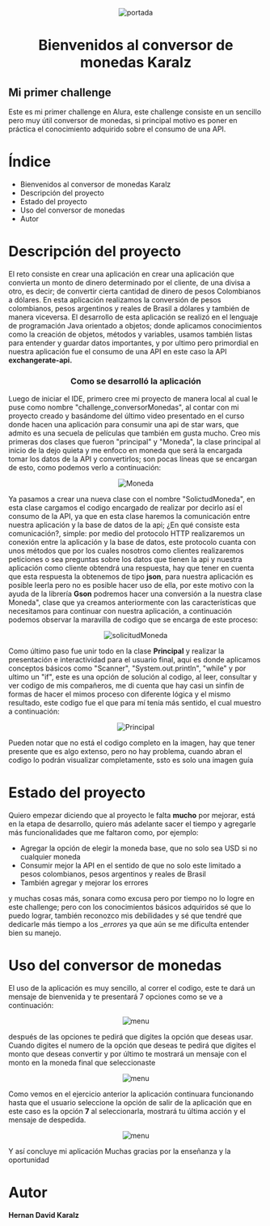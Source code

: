 
<p align="center">
  <img src="https://github.com/davidkaralz/challenge_conversorMonedas/assets/42081629/a52d593c-ba26-4c10-b3e5-0d7ac8048d3f" alt="portada">
</p>


<h1 align = "center"> Bienvenidos al conversor de monedas Karalz </h1>



<h2>Mi primer challenge</h2>
<p>
  Este es mi primer challenge en Alura, este challenge consiste en un sencillo pero muy útil conversor de monedas, si principal motivo es poner en práctica el conocimiento adquirido sobre el consumo de una API.
</p>

# Índice
* Bienvenidos al conversor de monedas Karalz
* Descripción del proyecto
* Estado del proyecto
* Uso del conversor de monedas
* Autor

# Descripción del proyecto

El reto consiste en crear una aplicación en crear una aplicación que convierta un monto de dinero determinado por el cliente, de una divisa a otro, es decir; de convertir cierta cantidad de dinero de pesos Colombianos a dólares. En esta aplicación realizamos la conversión de pesos colombianos, pesos argentinos y reales de Brasil a dólares y también de manera viceversa.
 El desarrollo de esta aplicación se realizó en el lenguaje de programación Java orientado a objetos; donde aplicamos conocimientos como la creación de objetos, métodos y variables, usamos también listas para entender y guardar datos importantes, y por ultimo pero primordial en nuestra aplicación fue el consumo de una API en este caso la API  __exchangerate-api.__ 
    
<h3 align = "center"> Como se desarrolló la aplicación </h3>
    Luego de iniciar el IDE, primero cree mi proyecto de manera local al cual le puse como nombre "challenge_conversorMonedas", al contar con mi proyecto creado y basándome del último video presentado en el curso donde hacen una aplicación para consumir una api de star wars, que admito es una secuela de películas que también em gusta mucho. Creo mis primeras dos clases que fueron "principal" y "Moneda", la clase principal al inicio de la dejo quieta y me enfoco en moneda que será la encargada tomar los datos de la API y convertirlos; son pocas líneas que se encargan de esto, como podemos verlo a continuación:
    
  
<p align="center">
  <img src="https://github.com/davidkaralz/challenge_conversorMonedas/assets/42081629/ff539aaa-a28f-4c16-be1a-ef1489673c9d" alt="Moneda">
</p>

Ya pasamos a crear una nueva clase con el nombre "SolictudMoneda", en esta clase cargamos el codigo encargado de realizar por decirlo así el consumo de la API, ya que en esta clase haremos la comunicación entre nuestra aplicación y la base de datos de la api; ¿En qué consiste esta comunicación?, simple: por medio del protocolo HTTP realizaremos un conexión entre la aplicación y la base de datos, este protocolo cuanta con unos métodos que por los cuales nosotros como clientes realizaremos peticiones o sea preguntas sobre los datos que tienen la api y nuestra aplicación como cliente obtendrá una respuesta, hay que tener en cuenta que esta respuesta la obtenemos de tipo __json__, para nuestra aplicación es posible leerla pero no es posible hacer uso de ella, por este motivo con la ayuda de la librería __Gson__ podremos hacer una conversión a la nuestra clase Moneda", clase que ya creamos anteriormente con las características que necesitamos para continuar con nuestra aplicación, a continuación podemos observar la maravilla de codigo que se encarga de este proceso:

<p align="center">
  <img src="https://github.com/davidkaralz/challenge_conversorMonedas/assets/42081629/ec97fcf8-8aad-42b9-856c-868ed88a95f1" alt="solicitudMoneda">
</p>
  
Como último paso fue unir todo en la clase __Principal__ y realizar la presentación e interactividad para el usuario final, aqui es donde aplicamos conceptos básicos como "Scanner", "System.out.println", "while" y por ultimo un "if", este es una opción de solución al codigo, al leer, consultar y ver codigo de mis compañeros, me di cuenta que hay casi un sinfín de formas de hacer el mimos proceso con diferente lógica y el mismo resultado, este codigo fue el que para mí tenía más sentido, el cual muestro a continuación:

<p align="center">
  <img src="https://github.com/davidkaralz/challenge_conversorMonedas/assets/42081629/32ca153b-a178-403d-b6c8-0d12534c49a5" alt="Principal">
</p>

Pueden notar que no está el codigo completo en la imagen, hay que tener presente que es algo extenso, pero no hay problema, cuando abran el codigo lo podrán visualizar completamente, ssto es solo una imagen guía 

# Estado del proyecto

Quiero empezar diciendo que al proyecto le falta __mucho__ por mejorar, está en la etapa de desarrollo, quiero más adelante sacer el tiempo y agregarle más funcionalidades que me faltaron como, por ejemplo:
* Agregar la opción de elegir la moneda base, que no solo sea USD si no cualquier moneda
* Consumir mejor la API en el sentido de que no solo este limitado a pesos colombianos, pesos argentinos y reales de Brasil 
* También agregar y mejorar los errores

y muchas cosas más, sonara como excusa pero por tiempo no lo logre en este challenge; pero con los conocimientos básicos adquiridos sé que lo puedo lograr, también reconozco mis debilidades y sé que tendré que dedicarle más tiempo a los __errores_ ya que aún se me dificulta entender bien su manejo.

# Uso del conversor de monedas

El uso de la aplicación es muy sencillo, al correr el codigo, este te dará un mensaje de bienvenida y te presentará 7 opciones como se ve a continuación:

<p align="center">
  <img src="https://github.com/davidkaralz/challenge_conversorMonedas/assets/42081629/01773c0d-93f0-4abc-9c9f-bb0963e61fc9" alt="menu">
</p>

después de las opciones te pedirá que digites la opción que deseas usar.
Cuando digites el numero de la opción que deseas te pedirá que digites el monto que deseas convertir y por último te mostrará un mensaje con el monto en la moneda final que seleccionaste 

<p align="center">
  <img src="https://github.com/davidkaralz/challenge_conversorMonedas/assets/42081629/14fdc752-1ad9-4284-8a1a-18a926f97f74" alt="menu">
</p>

Como vemos en el ejercicio anterior la aplicación continuara funcionando hasta que el usuario seleccione la opción de salir de la aplicación que en este caso es la opción __7__ al seleccionarla, mostrará tu última acción y el mensaje de despedida.

<p align="center">
  <img src="https://github.com/davidkaralz/challenge_conversorMonedas/assets/42081629/ec0a829c-fa39-4c73-b34a-3149e4e14631" alt="menu">
</p>

Y así concluye mi aplicación
Muchas gracias por la enseñanza y la oportunidad 

# Autor

__Hernan David Karalz__


